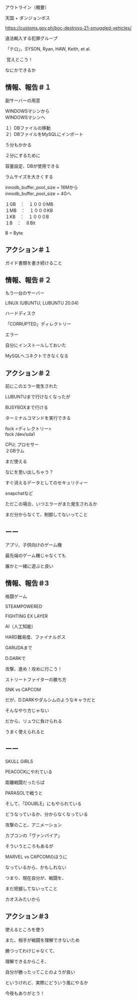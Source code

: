 アウトライン（概要）

天国 + ダンジョンボス

https://customs.gov.ph/boc-destroys-21-smuggled-vehicles/

違法輸入する犯罪グループ

「テロ」、SYSON, Ryan, HAW, Keith, et al.

 覚えとこう！

なにかできるか

## 情報、報告＃１

副サーバーの用意

WINDOWSマシンから<br/>
WINDOWSマシンへ

１）DBファイルの移動<br/>
２）DBファイルをMySQLにインポート

５分もかかる

２分にするために

容量設定、DBが使用できる

ラムサイズを大きくする

innodb_buffer_pool_size = 16Mから<br/>
innodb_buffer_pool_size = 4Gへ

１GB　：　１０００MB<br/>
１MB　：　１０００KB<br/>
１KB　：　１０００B<br/>
１B　：　８Bit

B = Byte

## アクション＃１

ガイド書類を書き続けること

## 情報、報告＃２

もう一台のサーバー

LINUX (UBUNTU; LUBUNTU 20.04)

ハードディスク

「CORRUPTED」ディレクトリー

エラー

自分にインストールしておいた

MySQLへコネクトできなくなる

## アクション＃２

前にこのエラー発生された

LUBUNTUまで行けなくなったが

BUSYBOXまで行ける

ターミナルコマンドを実行できる

fsck <ディレクトリー><br/>
fsck /dev/sda1

CPU; プロセサー<br/>
２GBラム

まだ使える

なにを思い出しちゃう？

すぐ消えるデータとしてのセキュリティー

snapchatなど

ただこの場合、いつエラーがまた発生されるか

まだ分からなくて、制御してないってこと

## ーー

アプリ、子供向けのゲーム機

最先端のゲーム機じゃなくても

誰かと一緒に遊ぶと良い


## 情報、報告＃3

格闘ゲーム

STEAMPOWERED

FIGHTING EX LAYER

AI（人工知能）

HARD難易度、ファイナルボス

GARUDAまで

D.DARKで

攻撃、進め！攻めに行こう！

ストリートファイターの勝ち方

SNK vs CAPCOM

だが、D.DARKやダルシムのようなキャラだと

そんなやり方じゃない

だから、リュウに負けられる

うまく使えられると

## ーー

SKULL GIRLS

PEACOCKにやれている

距離戦闘だったらば

PARASOLで戦うと

そして、「DOUBLE」にもやられている

どうなっているか、分からなくなっている

攻撃のこと、アニメーション

カプコンの「ヴァンパイア」

そういうところもあるが

MARVEL vs CAPCOMのほうに

なっているから、かもしれない

つまり、現在自分が、戦闘を、

まだ把握してないってこと

カオスみたいから

## アクション＃3

使えるところを使う

また、相手が戦闘を理解できないため

勝つってわけじゃなくて、

理解できるからこそ、

自分が勝ったってことのようが良い

というけれど、実際にどういう風にやるか


今夜もありがとう！



